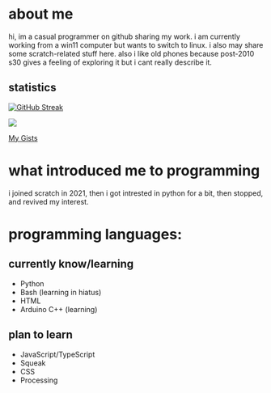 # about me
hi, im a casual programmer on github sharing my work. i am currently working from a win11 computer but wants to switch to linux. i also may share some scratch-related stuff here. also i like old phones because post-2010 s30 gives a feeling of exploring it but i cant really describe it.
## statistics
[![GitHub Streak](https://streak-stats.demolab.com/?user=cWorksLLC&theme=highcontrast&hide_border=true)](https://git.io/streak-stats)

[![](https://visitcount.itsvg.in/api?id=cWorksLLC&label=profile%20views&color=1&icon=2&pretty=false)](https://visitcount.itsvg.in)

[My Gists](https://gist.github.com/cWorksLLC)
# what introduced me to programming
i joined scratch in 2021, then i got intrested in python for a bit, then stopped, and revived my interest.
# programming languages:
## currently know/learning
- Python
- Bash (learning in hiatus)
- HTML
- Arduino C++ (learning)
## plan to learn

- JavaScript/TypeScript
- Squeak
- CSS
- Processing

<!---
cWorksLLC/cWorksLLC is a ✨ special ✨ repository because its `README.md` (this file) appears on your GitHub profile.
You can click the Preview link to take a look at your changes.
--->
